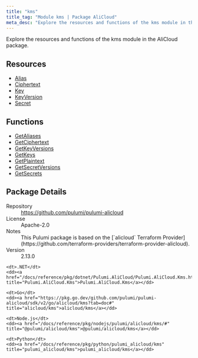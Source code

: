 ```yaml
---
title: "kms"
title_tag: "Module kms | Package AliCloud"
meta_desc: "Explore the resources and functions of the kms module in the AliCloud package."
---
```


<!-- WARNING: this file was generated by Pulumi Docs Generator. -->
<!-- Do not edit by hand unless you're certain you know what you are doing! -->

Explore the resources and functions of the kms module in the AliCloud package.

<h2 id="resources">Resources</h2>
<ul class="api">
    <li><a href="alias" title="Alias"><span class="symbol resource"></span>Alias</a></li>
    <li><a href="ciphertext" title="Ciphertext"><span class="symbol resource"></span>Ciphertext</a></li>
    <li><a href="key" title="Key"><span class="symbol resource"></span>Key</a></li>
    <li><a href="keyversion" title="KeyVersion"><span class="symbol resource"></span>KeyVersion</a></li>
    <li><a href="secret" title="Secret"><span class="symbol resource"></span>Secret</a></li>
</ul>

<h2 id="functions">Functions</h2>
<ul class="api">
    <li><a href="getaliases" title="GetAliases"><span class="symbol function"></span>GetAliases</a></li>
    <li><a href="getciphertext" title="GetCiphertext"><span class="symbol function"></span>GetCiphertext</a></li>
    <li><a href="getkeyversions" title="GetKeyVersions"><span class="symbol function"></span>GetKeyVersions</a></li>
    <li><a href="getkeys" title="GetKeys"><span class="symbol function"></span>GetKeys</a></li>
    <li><a href="getplaintext" title="GetPlaintext"><span class="symbol function"></span>GetPlaintext</a></li>
    <li><a href="getsecretversions" title="GetSecretVersions"><span class="symbol function"></span>GetSecretVersions</a></li>
    <li><a href="getsecrets" title="GetSecrets"><span class="symbol function"></span>GetSecrets</a></li>
</ul>

<h2 id="package-details">Package Details</h2>
<dl class="package-details">
	<dt>Repository</dt>
	<dd><a href="https://github.com/pulumi/pulumi-alicloud">https://github.com/pulumi/pulumi-alicloud</a></dd>
	<dt>License</dt>
	<dd>Apache-2.0</dd>
	<dt>Notes</dt>
	<dd>This Pulumi package is based on the [`alicloud` Terraform Provider](https://github.com/terraform-providers/terraform-provider-alicloud).</dd>
	<dt>Version</dt>
	<dd>2.13.0</dd>
</dl>



<dl class="tabular">

    <dt>.NET</dt>
    <dd><a href="/docs/reference/pkg/dotnet/Pulumi.AliCloud/Pulumi.AliCloud.Kms.html" title="Pulumi.AliCloud.Kms">Pulumi.AliCloud.Kms</a></dd>

    <dt>Go</dt>
    <dd><a href="https://pkg.go.dev/github.com/pulumi/pulumi-alicloud/sdk/v2/go/alicloud/kms?tab=doc#" title="alicloud/kms">alicloud/kms</a></dd>

    <dt>Node.js</dt>
    <dd><a href="/docs/reference/pkg/nodejs/pulumi/alicloud/kms/#" title="@pulumi/alicloud/kms">@pulumi/alicloud/kms</a></dd>

    <dt>Python</dt>
    <dd><a href="/docs/reference/pkg/python/pulumi_alicloud/kms" title="pulumi_alicloud/kms">pulumi_alicloud/kms</a></dd>

</dl>

